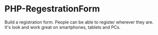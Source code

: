 # PHP-RegestrationForm
Build a registration form. People can be able to register wherever they are. It's look and work great on smartphones, tablets and PCs.
